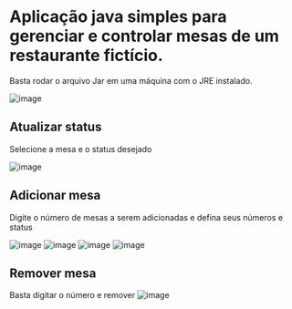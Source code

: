 # Aplicação java simples para gerenciar e controlar mesas de um restaurante fictício.

Basta rodar o arquivo Jar em uma máquina com o JRE instalado.

![image](https://github.com/user-attachments/assets/4eb69aa0-fdf7-450d-8133-2ea6082995ba)

## Atualizar status
Selecione a mesa e o status desejado


![image](https://github.com/user-attachments/assets/50b340e3-fe4f-4bd6-b6d2-aae0acf4139e)


## Adicionar mesa
Digite o número de mesas a serem adicionadas e defina seus números e status


![image](https://github.com/user-attachments/assets/1eab42d5-82eb-444a-a4cd-2ca7ff94a4b6)
![image](https://github.com/user-attachments/assets/3117ce35-6f9d-4bb3-ac19-ebee0756e2b6)
![image](https://github.com/user-attachments/assets/aed1953f-adfc-4c66-97b5-428be8dce106)
![image](https://github.com/user-attachments/assets/fe1ae677-e4a5-4747-90f1-19c49ca24d37)

## Remover mesa
Basta digitar o número e remover
![image](https://github.com/user-attachments/assets/3b93bfc6-8204-4725-8555-c94017ac082a)
